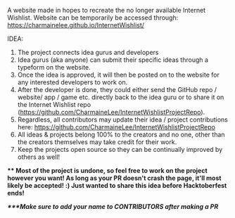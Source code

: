 A website made in hopes to recreate the no longer available Internet Wishlist. 
Website can be temporarily be accessed through: https://charmainelee.github.io/InternetWishlist/

IDEA:<br>
1. The project connects idea gurus and developers <br>
2. Idea gurus (aka anyone) can submit their specific ideas through a typeform on the website.<br>
3. Once the idea is approved, it will then be posted on to the website for any interested developers to work on.<br>
4. After the developer is done, they could either send the GitHub repo / website/ app / game etc. directly back to the idea guru or to share it on the Internet Wishlist repo (https://github.com/CharmaineLee/InternetWishlistProjectRepo). <br>
5. Regardless, all contributors may update their idea / project contributions here: https://github.com/CharmaineLee/InternetWishlistProjectRepo<br>
6. All ideas & projects belong 100% to the creators and no one, other than the creators themselves may take credit for their work.<br>
7. Keep the projects open source so they can be continually improved by others as well!<br>

<b>** Most of the project is undone, so feel free to work on the project however you want! As long as your PR doesn't crash the page, it'll most likely be accepted! :) Just wanted to share this idea before Hacktoberfest ends! <br> </b>

<b><i>***Make sure to add your name to CONTRIBUTORS after making a PR </i> </b>
